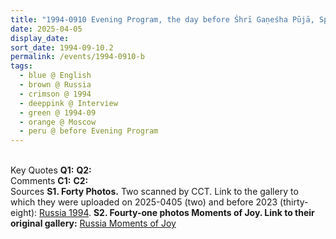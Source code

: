 ```yaml
---
title: "1994-0910 Evening Program, the day before Śhrī Gaṇeśha Pūjā, Sports Hall, Moscow, Russia"
date: 2025-04-05
display_date: 
sort_date: 1994-09-10.2
permalink: /events/1994-0910-b
tags:
  - blue @ English
  - brown @ Russia
  - crimson @ 1994
  - deeppink @ Interview
  - green @ 1994-09
  - orange @ Moscow
  - peru @ before Evening Program
---
```


<br>

<wave-list>
  <list-title color="DarkSeaGreen" width="55">Key Quotes</list-title>
  <list-item color="BlanchedAlmond" width="280"><b>Q1:</b> <i></i></list-item>
  <list-item color="Lavender" width="280"><b>Q2:</b> <i></i></list-item>
</wave-list>

<br>

<wave-list>
  <list-title color="DarkSeaGreen" width="55">Comments</list-title>
  <list-item color="BlanchedAlmond" width="280"><b>C1:</b> <i></i></list-item>
  <list-item color="Lavender" width="280"><b>C2:</b> <i></i></list-item>
</wave-list>

<br>

<wave-list>
  <list-title color="DarkSeaGreen" width="40">Sources</list-title>
  <list-item color="BlanchedAlmond"  width="280"><b>S1. Forty Photos.</b> Two scanned by CCT. Link to the gallery to which they were uploaded on 2025-0405 (two) and before 2023 (thirty-eight): <a href="https://eternalmoments.smugmug.com/Countries/Russia/1994">Russia 1994</a>.</list-item>
  <list-item color="Lavender"  width="280"><b>S2. Fourty-one photos Moments of Joy. Link to their original gallery:</b> <a href="https://eternalmoments.smugmug.com/Countries/Russia/Moments-of-Joy">Russia Moments of Joy</a></list-item>  
</wave-list>

<div style="text-align: center"><img src="" /></div>

<div style="text-align: center"><img src="" /></div>